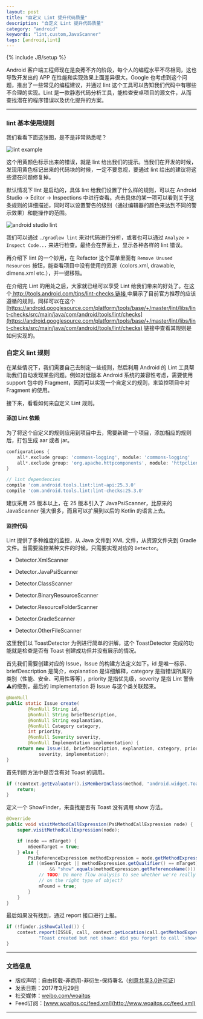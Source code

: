 ```yaml
---
layout: post
title: "自定义 Lint 提升代码质量"
description: "自定义 Lint 提升代码质量"
category: "android"
keywords: "lint,custom,JavaScanner"
tags: [android,lint]
---
```

{% include JB/setup %}

Android 客户端工程师现在是良莠不齐的阶段，每个人的编程水平不尽相同，这也导致开发出的 APP 在性能和实现效果上面差异很大。Google 也考虑到这个问题，推出了一些常见的编程建议，并通过 lint 这个工具可以告知我们代码中有哪些不合理的实现。Lint 是一款静态代码分析工具，能检查安卓项目的源文件，从而查找潜在的程序错误以及优化提升的方案。

<!--break-->

--------------

### lint 基本使用规则

我们看看下面这张图，是不是非常熟悉呢？

![lint example](http://o8p68x17d.bkt.clouddn.com/lint_example.jpg)

这个用黄颜色标示出来的错误，就是 lint 给出我们的提示。当我们在开发的时候，发现用黄色标记出来的代码块的时候，一定不要忽视，要通过 lint 给出的建议将这些潜在问题修复掉。

默认情况下 lint 是启动的，具体 lint 给我们设置了什么样的规则，可以在 Android Studio -> Editor -> Inspections 中进行查看。点击具体的某一项可以看到关于这条规则的详细描述，同时可以设置警告的级别（通过编辑器的颜色来达到不同的警示效果）和能操作的范围。

![android studio lint](http://o8p68x17d.bkt.clouddn.com/studio-lint.png)

我们可以通过 `./gradlew lint` 来对代码进行分析，或者也可以通过 `Analyze > Inspect Code...` 来进行检查。最终会在界面上，显示各种各样的 lint 错误。

再介绍下 lint 的一个妙用，在 Refactor 这个菜单里面有 `Remove Unused Resources` 按钮，能查看项目中没有使用的资源（colors.xml, drawable, dimens.xml etc.），并一键移除。

在介绍完 Lint 的用处之后，大家就已经可以享受 Lint 给我们带来的好处了。在这个[ http://tools.android.com/tips/lint-checks 链接 ](http://tools.android.com/tips/lint-checks)中展示了目前官方推荐的应该遵循的规则，同样可以在这个[https://android.googlesource.com/platform/tools/base/+/master/lint/libs/lint-checks/src/main/java/com/android/tools/lint/checks](https://android.googlesource.com/platform/tools/base/+/master/lint/libs/lint-checks/src/main/java/com/android/tools/lint/checks) 链接中查看其规则是如何实现的。

### 自定义 lint 规则

在某些情况下，我们需要自己去制定一些规则，然后利用 Android 的 Lint 工具帮助我们自动发现某些问题。例如对低版本 Android 系统的兼容性考虑，需要使用 support 包中的 Fragment，因而可以实现一个自定义的规则，来监控项目中对 Fragment 的使用。

接下来，看看如何来自定义 Lint 规则。

#### 添加 Lint 依赖

为了将这个自定义的规则应用到项目中去，需要新建一个项目，添加相应的规则后，打包生成 aar 或者 jar。

```groovy
configurations {
    all*.exclude group: 'commons-logging', module: 'commons-logging'
    all*.exclude group: 'org.apache.httpcomponents', module: 'httpclient'
}

// lint dependencies
compile 'com.android.tools.lint:lint-api:25.3.0'
compile 'com.android.tools.lint:lint-checks:25.3.0'
```

建议采用 25 版本以上，在 25 版本引入了 JavaPsiScanner，比原来的 JavaScanner 强大很多，而且可以扩展到以后的 Kotlin 的语言上去。

#### 监控代码

Lint 提供了多种维度的监控，从 Java 文件到 XML 文件，从资源文件夹到 Gradle 文件。当需要监控某种文件的时候，只需要实现对应的 `Detector`。

* Detector.XmlScanner

* Detector.JavaPsiScanner

* Detector.ClassScanner

* Detector.BinaryResourceScanner

* Detector.ResourceFolderScanner

* Detector.GradleScanner

* Detector.OtherFileScanner

这里我们以 ToastDetector 为例进行简单的讲解，这个 ToastDetector 完成的功能就是检查是否有 Toast 创建成功但并没有展示的情况。

首先我们需要创建对应的 Issue，Issue 的构建方法定义如下。id 是唯一标示、briefDescription 是简介，explanation 是详细解释，category 是指错误所属的类别（性能、安全、可用性等等），priority 是指优先级，severity 是指 Lint 警告⚠️的级别，最后的 implementation 将 Issue 与这个类关联起来。

```java
@NonNull
public static Issue create(
        @NonNull String id,
        @NonNull String briefDescription,
        @NonNull String explanation,
        @NonNull Category category,
        int priority,
        @NonNull Severity severity,
        @NonNull Implementation implementation) {
    return new Issue(id, briefDescription, explanation, category, priority,
            severity, implementation);
}
```

首先判断方法中是否含有对 Toast 的调用。

```java
if (!context.getEvaluator().isMemberInClass(method, "android.widget.Toast")) {
    return;
}
```

定义一个 ShowFinder，来查找是否有 Toast 没有调用 show 方法。

```java
@Override
public void visitMethodCallExpression(PsiMethodCallExpression node) {
    super.visitMethodCallExpression(node);

    if (node == mTarget) {
        mSeenTarget = true;
    } else {
        PsiReferenceExpression methodExpression = node.getMethodExpression();
        if ((mSeenTarget || methodExpression.getQualifier() == mTarget)
                && "show".equals(methodExpression.getReferenceName())) {
            // TODO: Do more flow analysis to see whether we're really calling show
            // on the right type of object?
            mFound = true;
        }
    }
}
```

最后如果没有找到，通过 report 接口进行上报。

```java
if (!finder.isShowCalled()) {
    context.report(ISSUE, call, context.getLocation(call.getMethodExpression()),
            "Toast created but not shown: did you forget to call `show()` ?");
}
```

--------------

### 文档信息

* 版权声明：自由转载-非商用-非衍生-保持署名（[创意共享3.0许可证](http://creativecommons.org/licenses/by-nc-nd/3.0/deed.zh)）
* 发表日期：2017年3月29日
* 社交媒体：[weibo.com/woaitqs](http://weibo.com/woaitqs)
* Feed订阅：[www.woaitqs.cc/feed.xml](http://www.woaitqs.cc/feed.xml)

------------------------
